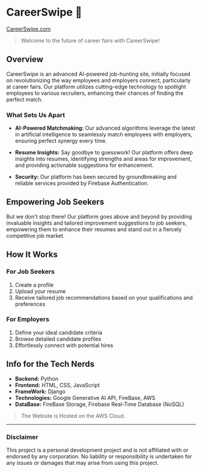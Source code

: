 # CareerSwipe 🚀                                                                                                         

[CareerSwipe.com](http://3.15.214.74:8000/)

> Welcome to the future of career fairs with CareerSwipe!

## Overview

CareerSwipe is an advanced AI-powered job-hunting site, initially focused on revolutionizing the way employees and employers connect, particularly at career fairs. Our platform utilizes cutting-edge technology to spotlight employees to various recruiters, enhancing their chances of finding the perfect match.

### What Sets Us Apart

- **AI-Powered Matchmaking:** Our advanced algorithms leverage the latest in artificial intelligence to seamlessly match employees with employers, ensuring perfect synergy every time.

- **Resume Insights:** Say goodbye to guesswork! Our platform offers deep insights into resumes, identifying strengths and areas for improvement, and providing actionable suggestions for enhancement.

- **Security:** Our platform has been secured by groundbreaking and reliable services provided by Firebase Authentication.

## Empowering Job Seekers

But we don't stop there! Our platform goes above and beyond by providing invaluable insights and tailored improvement suggestions to job seekers, empowering them to enhance their resumes and stand out in a fiercely competitive job market.

## How It Works

### For Job Seekers

1. Create a profile
2. Upload your resume
3. Receive tailored job recommendations based on your qualifications and preferences

### For Employers

1. Define your ideal candidate criteria
2. Browse detailed candidate profiles
3. Effortlessly connect with potential hires

## Info for the Tech Nerds

- **Backend:** Python
- **Frontend:** HTML, CSS, JavaScript
- **FrameWork:** Django
- **Technologies:** Google Generative AI API, FireBase, AWS
- **DataBase:** FireBase Storage, Firebase Real-Time Database (NoSQL)

> The Webiste is Hosted on the AWS Cloud.

---

### Disclaimer
This project is a personal development project and is not affiliated with or endorsed by any corporation. No liability or responsibility is undertaken for any issues or damages that may arise from using this project.
